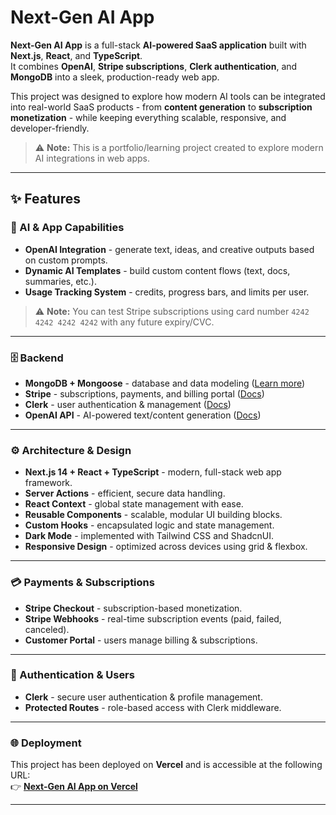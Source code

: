 # **Next-Gen AI App**

**Next-Gen AI App** is a full-stack **AI-powered SaaS application** built with **Next.js**, **React**, and **TypeScript**.  
It combines **OpenAI**, **Stripe subscriptions**, **Clerk authentication**, and **MongoDB** into a sleek, production-ready web app.

This project was designed to explore how modern AI tools can be integrated into real-world SaaS products - from **content generation** to **subscription monetization** - while keeping everything scalable, responsive, and developer-friendly.

> ⚠️ **Note:** This is a portfolio/learning project created to explore modern AI integrations in web apps.

---

## ✨ Features

### 🧠 AI & App Capabilities

- **OpenAI Integration** - generate text, ideas, and creative outputs based on custom prompts.
- **Dynamic AI Templates** - build custom content flows (text, docs, summaries, etc.).
- **Usage Tracking System** - credits, progress bars, and limits per user.

> ⚠️ **Note:** You can test Stripe subscriptions using card number `4242 4242 4242 4242` with any future expiry/CVC.

---

### 🗄️ Backend

- **MongoDB + Mongoose** - database and data modeling ([Learn more](https://mongoosejs.com/))
- **Stripe** - subscriptions, payments, and billing portal ([Docs](https://stripe.com/docs))
- **Clerk** - user authentication & management ([Docs](https://clerk.com/docs))
- **OpenAI API** - AI-powered text/content generation ([Docs](https://platform.openai.com/docs))

---

### ⚙️ Architecture & Design

- **Next.js 14 + React + TypeScript** - modern, full-stack web app framework.
- **Server Actions** - efficient, secure data handling.
- **React Context** - global state management with ease.
- **Reusable Components** - scalable, modular UI building blocks.
- **Custom Hooks** - encapsulated logic and state management.
- **Dark Mode** - implemented with Tailwind CSS and ShadcnUI.
- **Responsive Design** - optimized across devices using grid & flexbox.

---

### 💳 Payments & Subscriptions

- **Stripe Checkout** - subscription-based monetization.
- **Stripe Webhooks** - real-time subscription events (paid, failed, canceled).
- **Customer Portal** - users manage billing & subscriptions.

---

### 🔐 Authentication & Users

- **Clerk** - secure user authentication & profile management.
- **Protected Routes** - role-based access with Clerk middleware.

---

### 🌐 Deployment

This project has been deployed on **Vercel** and is accessible at the following URL:  
👉 **[Next-Gen AI App on Vercel](https://next-gen-ai-app.vercel.app)**

---
